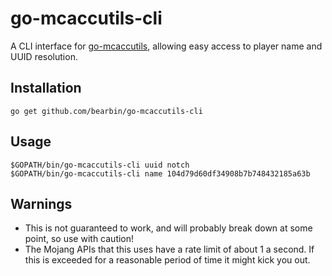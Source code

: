 go-mcaccutils-cli
=================

A CLI interface for [go-mcaccutils](https://github.com/bearbin/go-mcaccutils),
allowing easy access to player name and UUID resolution.

Installation
------------

    go get github.com/bearbin/go-mcaccutils-cli

Usage
-----

    $GOPATH/bin/go-mcaccutils-cli uuid notch
    $GOPATH/bin/go-mcaccutils-cli name 104d79d60df34908b7b748432185a63b

Warnings
--------

 * This is not guaranteed to work, and will probably break down at some point, 
   so use with caution!
 * The Mojang APIs that this uses have a rate limit of about 1 a second. If this
   is exceeded for a reasonable period of time it might kick you out. 